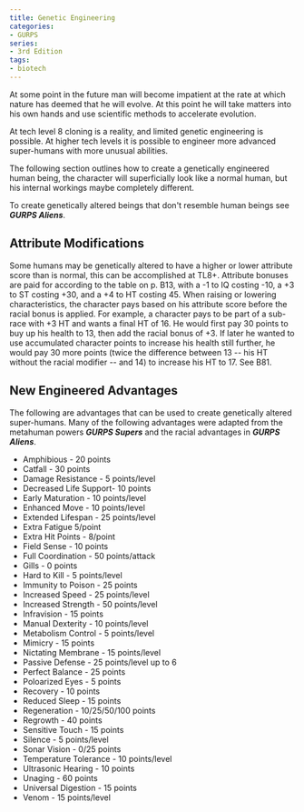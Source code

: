 ```yaml
---
title: Genetic Engineering
categories:
- GURPS
series:
- 3rd Edition
tags:
- biotech
---
```


At some point in the future man will become impatient at the rate at
which nature has deemed that he will evolve. At this point he will take
matters into his own hands and use scientific methods to accelerate
evolution.

At tech level 8 cloning is a reality, and limited genetic
engineering is possible. At higher tech levels it is possible to
engineer more advanced super-humans with more unusual abilities.

The following section outlines how to create a genetically engineered human
being, the character will superficially look like a normal human, but
his internal workings maybe completely different.

To create genetically
altered beings that don't resemble human beings see ***GURPS Aliens***.

## Attribute Modifications

Some humans may be genetically altered to have a higher or lower
attribute score than is normal, this can be accomplished at TL8+.
Attribute bonuses are paid for according to the table on p. B13, with a
-1 to IQ costing -10, a +3 to ST costing +30, and a +4 to HT costing 45.
When raising or lowering characteristics, the character pays based on
his attribute score before the racial bonus is applied. For example, a
character pays to be part of a sub-race with +3 HT and wants a final HT
of 16. He would first pay 30 points to buy up his health to 13, then add
the racial bonus of +3. If later he wanted to use accumulated character
points to increase his health still further, he would pay 30 more points
(twice the difference between 13 -- his HT without the racial modifier
-- and 14) to increase his HT to 17. See B81.

## New Engineered Advantages

The following are advantages that can be used to create genetically
altered super-humans. Many of the following advantages were adapted from
the metahuman powers ***GURPS Supers*** and the racial advantages in
***GURPS Aliens***.

* Amphibious - 20 points
* Catfall - 30 points
* Damage Resistance - 5 points/level
* Decreased Life Support- 10 points
* Early Maturation - 10 points/level
* Enhanced Move - 10 points/level
* Extended Lifespan - 25 points/level
* Extra Fatigue 5/point
* Extra Hit Points - 8/point
* Field Sense - 10 points
* Full Coordination - 50 points/attack
* Gills - 0 points
* Hard to Kill - 5 points/level
* Immunity to Poison - 25 points
* Increased Speed - 25 points/level
* Increased Strength - 50 points/level
* Infravision - 15 points
* Manual Dexterity - 10 points/level
* Metabolism Control - 5 points/level
* Mimicry - 15 points
* Nictating Membrane - 15 points/level
* Passive Defense - 25 points/level up to 6
* Perfect Balance - 25 points
* Poloarized Eyes - 5 points
* Recovery - 10 points
* Reduced Sleep - 15 points
* Regeneration - 10/25/50/100 points
* Regrowth - 40 points
* Sensitive Touch - 15 points
* Silence - 5 points/level
* Sonar Vision - 0/25 points
* Temperature Tolerance - 10 points/level
* Ultrasonic Hearing - 10 points
* Unaging - 60 points
* Universal Digestion - 15 points
* Venom - 15 points/level
